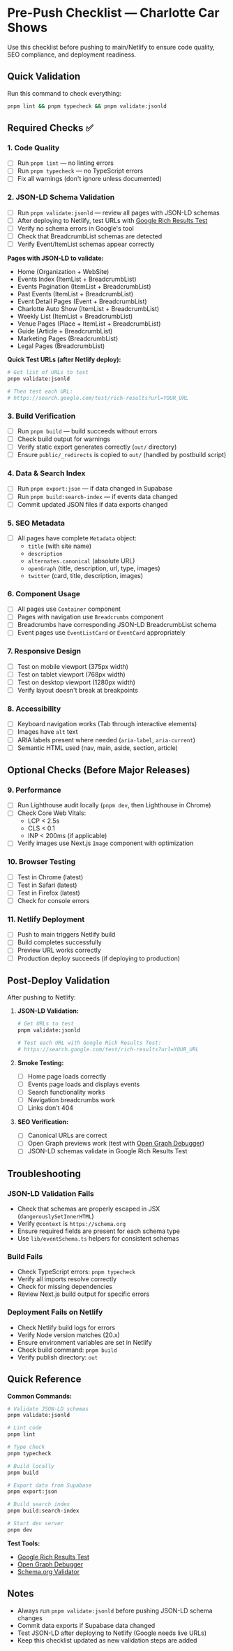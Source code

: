 # Pre-Push Checklist — Charlotte Car Shows

Use this checklist before pushing to main/Netlify to ensure code quality, SEO compliance, and deployment readiness.

## Quick Validation

Run this command to check everything:
```bash
pnpm lint && pnpm typecheck && pnpm validate:jsonld
```

## Required Checks ✅

### 1. Code Quality
- [ ] Run `pnpm lint` — no linting errors
- [ ] Run `pnpm typecheck` — no TypeScript errors
- [ ] Fix all warnings (don't ignore unless documented)

### 2. JSON-LD Schema Validation
- [ ] Run `pnpm validate:jsonld` — review all pages with JSON-LD schemas
- [ ] After deploying to Netlify, test URLs with [Google Rich Results Test](https://search.google.com/test/rich-results)
- [ ] Verify no schema errors in Google's tool
- [ ] Check that BreadcrumbList schemas are detected
- [ ] Verify Event/ItemList schemas appear correctly

**Pages with JSON-LD to validate:**
- Home (Organization + WebSite)
- Events Index (ItemList + BreadcrumbList)
- Events Pagination (ItemList + BreadcrumbList)
- Past Events (ItemList + BreadcrumbList)
- Event Detail Pages (Event + BreadcrumbList)
- Charlotte Auto Show (ItemList + BreadcrumbList)
- Weekly List (ItemList + BreadcrumbList)
- Venue Pages (Place + ItemList + BreadcrumbList)
- Guide (Article + BreadcrumbList)
- Marketing Pages (BreadcrumbList)
- Legal Pages (BreadcrumbList)

**Quick Test URLs (after Netlify deploy):**
```bash
# Get list of URLs to test
pnpm validate:jsonld

# Then test each URL:
# https://search.google.com/test/rich-results?url=YOUR_URL
```

### 3. Build Verification
- [ ] Run `pnpm build` — build succeeds without errors
- [ ] Check build output for warnings
- [ ] Verify static export generates correctly (`out/` directory)
- [ ] Ensure `public/_redirects` is copied to `out/` (handled by postbuild script)

### 4. Data & Search Index
- [ ] Run `pnpm export:json` — if data changed in Supabase
- [ ] Run `pnpm build:search-index` — if events data changed
- [ ] Commit updated JSON files if data exports changed

### 5. SEO Metadata
- [ ] All pages have complete `Metadata` object:
  - `title` (with site name)
  - `description`
  - `alternates.canonical` (absolute URL)
  - `openGraph` (title, description, url, type, images)
  - `twitter` (card, title, description, images)

### 6. Component Usage
- [ ] All pages use `Container` component
- [ ] Pages with navigation use `Breadcrumbs` component
- [ ] Breadcrumbs have corresponding JSON-LD BreadcrumbList schema
- [ ] Event pages use `EventListCard` or `EventCard` appropriately

### 7. Responsive Design
- [ ] Test on mobile viewport (375px width)
- [ ] Test on tablet viewport (768px width)
- [ ] Test on desktop viewport (1280px width)
- [ ] Verify layout doesn't break at breakpoints

### 8. Accessibility
- [ ] Keyboard navigation works (Tab through interactive elements)
- [ ] Images have `alt` text
- [ ] ARIA labels present where needed (`aria-label`, `aria-current`)
- [ ] Semantic HTML used (nav, main, aside, section, article)

## Optional Checks (Before Major Releases)

### 9. Performance
- [ ] Run Lighthouse audit locally (`pnpm dev`, then Lighthouse in Chrome)
- [ ] Check Core Web Vitals:
  - LCP < 2.5s
  - CLS < 0.1
  - INP < 200ms (if applicable)
- [ ] Verify images use Next.js `Image` component with optimization

### 10. Browser Testing
- [ ] Test in Chrome (latest)
- [ ] Test in Safari (latest)
- [ ] Test in Firefox (latest)
- [ ] Check for console errors

### 11. Netlify Deployment
- [ ] Push to main triggers Netlify build
- [ ] Build completes successfully
- [ ] Preview URL works correctly
- [ ] Production deploy succeeds (if deploying to production)

## Post-Deploy Validation

After pushing to Netlify:

1. **JSON-LD Validation:**
   ```bash
   # Get URLs to test
   pnpm validate:jsonld
   
   # Test each URL with Google Rich Results Test:
   # https://search.google.com/test/rich-results?url=YOUR_URL
   ```

2. **Smoke Testing:**
   - [ ] Home page loads correctly
   - [ ] Events page loads and displays events
   - [ ] Search functionality works
   - [ ] Navigation breadcrumbs work
   - [ ] Links don't 404

3. **SEO Verification:**
   - [ ] Canonical URLs are correct
   - [ ] Open Graph previews work (test with [Open Graph Debugger](https://www.opengraph.xyz/))
   - [ ] JSON-LD schemas validate in Google Rich Results Test

## Troubleshooting

### JSON-LD Validation Fails
- Check that schemas are properly escaped in JSX (`dangerouslySetInnerHTML`)
- Verify `@context` is `https://schema.org`
- Ensure required fields are present for each schema type
- Use `lib/eventSchema.ts` helpers for consistent schemas

### Build Fails
- Check TypeScript errors: `pnpm typecheck`
- Verify all imports resolve correctly
- Check for missing dependencies
- Review Next.js build output for specific errors

### Deployment Fails on Netlify
- Check Netlify build logs for errors
- Verify Node version matches (20.x)
- Ensure environment variables are set in Netlify
- Check build command: `pnpm build`
- Verify publish directory: `out`

## Quick Reference

**Common Commands:**
```bash
# Validate JSON-LD schemas
pnpm validate:jsonld

# Lint code
pnpm lint

# Type check
pnpm typecheck

# Build locally
pnpm build

# Export data from Supabase
pnpm export:json

# Build search index
pnpm build:search-index

# Start dev server
pnpm dev
```

**Test Tools:**
- [Google Rich Results Test](https://search.google.com/test/rich-results)
- [Open Graph Debugger](https://www.opengraph.xyz/)
- [Schema.org Validator](https://validator.schema.org/)

## Notes

- Always run `pnpm validate:jsonld` before pushing JSON-LD schema changes
- Commit data exports if Supabase data changed
- Test JSON-LD after deploying to Netlify (Google needs live URLs)
- Keep this checklist updated as new validation steps are added

